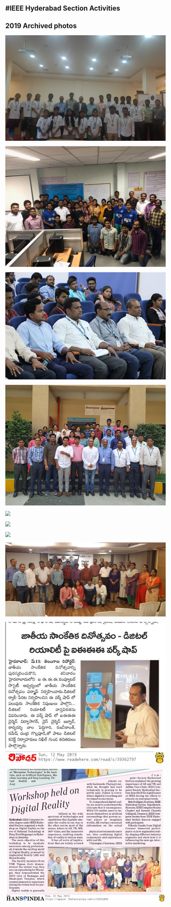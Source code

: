 #IEEE Hyderabad Section Activities
---

## 2019 Archived photos

![](IMG-20190223-WA0015.jpg) 

 ![](IMG-20190223-WA0031.jpg)

![](IMG-20190223-WA00151.jpg) 

![](IMG-20190223-WA00152.jpg)

![](IMG-20190223-WA00153.JPG) 

![](IMG-20190223-WA00154.JPG)

![](IMG-20190223-WA00155.JPG) 

![](IMG-20190511-WA0042.jpg)

![](IMG-20190513-WA0019.jpg)  

![](IMG-20190513-WA0020.jpg)


